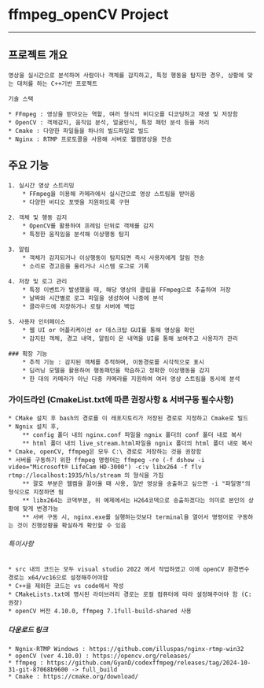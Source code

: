 # ffmpeg_openCV Project

-----

## 프로젝트 개요

    영상을 실시간으로 분석하여 사람이나 객체를 감지하고, 특정 행동을 탐지한 경우, 상황에 맞는 대처를 하는 C++기반 프로젝트

    기술 스택

    * FFmpeg : 영상을 받아오는 역할, 여러 형식의 비디오를 디코딩하고 재생 및 저장함
    * OpenCV : 객체감지, 움직임 분석, 얼굴인식, 특정 패턴 분석 등을 처리
    * Cmake : 다양한 파일들을 하나의 빌드파일로 빌드
    * Nginx : RTMP 프로토콜을 사용해 서버로 웹캠영상을 전송

## 주요 기능

    1. 실시간 영상 스트리밍
        * FFmpeg을 이용해 카메라에서 실시간으로 영상 스트림을 받아옴
        * 다양한 비디오 포맷을 지원하도록 구현

    2. 객체 및 행동 감지
        * OpenCV를 활용하여 프레임 단위로 객체를 감지
        * 특정한 움직임을 분석해 이상행동 탐지
    
    3. 알림
        * 객체가 감지되거나 이상행동이 탐지되면 즉시 사용자에게 알림 전송
        * 소리로 경고음을 울리거나 시스템 로그로 기록

    4. 저장 및 로그 관리
        * 특정 이벤트가 발생했을 때, 해당 영상의 클립을 FFmpeg으로 추출하여 저장
        * 날짜와 시간별로 로그 파일을 생성하여 나중에 분석
        * 클라우드에 저장하거나 로컬 서버에 백업

    5. 사용자 인터페이스 
        * 웹 UI or 어플리케이션 or 데스크탑 GUI를 통해 영상을 확인
        * 감지된 객체, 경고 내역, 알림이 온 내역을 UI를 통해 보여주고 사용자가 관리

    ### 확장 기능
        * 추적 기능 : 감지된 객체를 추적하며, 이동경로를 시각적으로 표시 
        * 딥러닝 모델을 활용하여 행동패턴을 학습하고 정확한 이상행동을 감지
        * 한 대의 카메라가 아닌 다중 카메라를 지원하여 여러 영상 스트림을 동시에 분석

### 가이드라인 (CmakeList.txt에 따른 권장사항 & 서버구동 필수사항) 

    * CMake 설치 후 bash의 경로를 이 레포지토리가 저장된 경로로 지정하고 Cmake로 빌드
    * Ngnix 설치 후, 
        ** config 폴더 내의 nginx.conf 파일을 ngnix 폴더의 conf 폴더 내로 복사
        ** html 폴더 내의 live_stream.html파일을 ngnix 폴더의 html 폴더 내로 복사
    * Cmake, openCV, ffmpeg은 모두 C:\ 경로로 저장하는 것을 권장함
    * 서버를 구동하기 위한 ffmpeg 명령어는 ffmpeg -re (-f dshow -i video="Microsoft® LifeCam HD-3000") -c:v libx264 -f flv rtmp://localhost:1935/hls/stream 의 형식을 가짐
        ** 괄호 부분은 웹캠을 끌어올 때 사용, 일반 영상을 송출하고 싶으면 -i "파일명"의 형식으로 지정하면 됨
        ** libx264는 코덱부분, 위 예제에서는 H264코덱으로 송출하겠다는 의미로 본인의 상황에 맞게 변경가능
        ** 서버 구동 시, nginx.exe를 실행하는것보다 terminal을 열어서 명령어로 구동하는 것이 진행상황을 확실하게 확인할 수 있음

###### 특이사항

    * src 내의 코드는 모두 visual studio 2022 에서 작업하였고 이에 openCV 환경변수 경로는 x64/vc16으로 설정해주어야함
    * C++을 제외한 코드는 vs code에서 작성
    * CMakeLists.txt에 명시된 라이브러리 경로는 로컬 컴퓨터에 따라 설정해주어야 함 (C: 권장)
    * openCV 버전 4.10.0, ffmpeg 7.1full-build-shared 사용

##### 다운로드 링크

    * Ngnix-RTMP Windows : https://github.com/illuspas/nginx-rtmp-win32
    * openCV (ver 4.10.0) : https://opencv.org/releases/
    * ffmpeg : https://github.com/GyanD/codexffmpeg/releases/tag/2024-10-31-git-87068b9600 -> full_build
    * Cmake : https://cmake.org/download/
